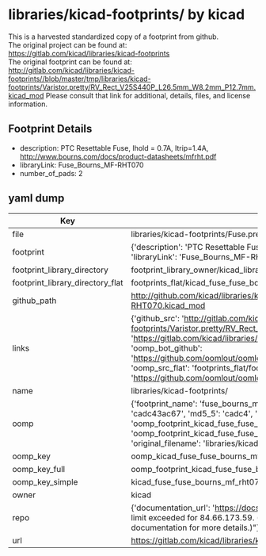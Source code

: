 # libraries/kicad-footprints/ by kicad  
This is a harvested standardized copy of a footprint from github.  
The original project can be found at:  
https://gitlab.com/kicad/libraries/kicad-footprints  
The original footprint can be found at:
http://gitlab.com/kicad/libraries/kicad-footprints//blob/master/tmp/libraries/kicad-footprints/Varistor.pretty/RV_Rect_V25S440P_L26.5mm_W8.2mm_P12.7mm.kicad_mod
Please consult that link for additional, details, files, and license information.  
## Footprint Details
* description: PTC Resettable Fuse, Ihold = 0.7A, Itrip=1.4A, http://www.bourns.com/docs/product-datasheets/mfrht.pdf  
* libraryLink: Fuse_Bourns_MF-RHT070  
* number_of_pads: 2  
## yaml dump  
| Key | Value |  
| --- | --- |  
| file | libraries/kicad-footprints/Fuse.pretty/Fuse_Bourns_MF-RHT070.kicad_mod |  
| footprint | {'description': 'PTC Resettable Fuse, Ihold = 0.7A, Itrip=1.4A, http://www.bourns.com/docs/product-datasheets/mfrht.pdf', 'libraryLink': 'Fuse_Bourns_MF-RHT070', 'number_of_pads': 2} |  
| footprint_library_directory | footprint_library_owner/kicad_libraries/kicad-footprints/ |  
| footprint_library_directory_flat | footprints_flat/kicad_fuse_fuse_bourns_mf_rht070/working |  
| github_path | http://github.com/kicad/libraries/kicad-footprints//blob/master/tmp/libraries/kicad-footprints/Fuse.pretty/Fuse_Bourns_MF-RHT070.kicad_mod |  
| links | {'github_src': 'http://gitlab.com/kicad/libraries/kicad-footprints//blob/master/tmp/libraries/kicad-footprints/Varistor.pretty/RV_Rect_V25S440P_L26.5mm_W8.2mm_P12.7mm.kicad_mod', 'github_src_repo': 'https://gitlab.com/kicad/libraries/kicad-footprints', 'oomp_bot': 'footprints/kicad_fuse_fuse_bourns_mf_rht070/working', 'oomp_bot_github': 'https://github.com/oomlout/oomlout_oomp_footprint_bot/tree/main/footprints/kicad_fuse_fuse_bourns_mf_rht070/working', 'oomp_src_flat': 'footprints_flat/footprints_flat/kicad_fuse_fuse_bourns_mf_rht070/working', 'oomp_src_flat_github': 'https://github.com/oomlout/oomlout_oomp_footprint_src/tree/main/footprints_flat/kicad_fuse_fuse_bourns_mf_rht070/working'} |  
| name | libraries/kicad-footprints/ |  
| oomp | {'footprint_name': 'fuse_bourns_mf_rht070', 'library_name': 'fuse', 'md5': 'cadc43ac6744f42da140e844a513fc8e', 'md5_10': 'cadc43ac67', 'md5_5': 'cadc4', 'md5_6': 'cadc43', 'oomp_key': 'oomp_kicad_fuse_fuse_bourns_mf_rht070', 'oomp_key_extra': 'oomp_footprint_kicad_fuse_fuse_bourns_mf_rht070', 'oomp_key_full': 'oomp_footprint_kicad_fuse_fuse_bourns_mf_rht070_cadc43', 'oomp_key_simple': 'kicad_fuse_fuse_bourns_mf_rht070', 'original_filename': 'libraries/kicad-footprints/Fuse.pretty/Fuse_Bourns_MF-RHT070.kicad_mod', 'owner_name': 'kicad'} |  
| oomp_key | oomp_kicad_fuse_fuse_bourns_mf_rht070 |  
| oomp_key_full | oomp_footprint_kicad_fuse_fuse_bourns_mf_rht070 |  
| oomp_key_simple | kicad_fuse_fuse_bourns_mf_rht070 |  
| owner | kicad |  
| repo | {'documentation_url': 'https://docs.github.com/rest/overview/resources-in-the-rest-api#rate-limiting', 'message': "API rate limit exceeded for 84.66.173.59. (But here's the good news: Authenticated requests get a higher rate limit. Check out the documentation for more details.)"} |  
| url | https://gitlab.com/kicad/libraries/kicad-footprints |  

